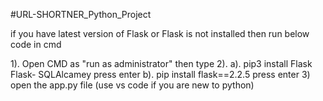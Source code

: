 #URL-SHORTNER_Python_Project

if you have latest version of Flask or Flask is not installed then run below code in cmd

1). Open CMD as "run as administrator"
then type
2). a). pip3 install Flask Flask-        SQLAlcamey
    press enter
    b). pip install flask==2.2.5
    press enter
3) open the app.py file (use vs code if you are new to python)
